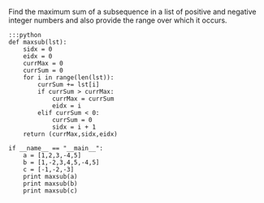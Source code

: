 Find the maximum sum of a subsequence in a list of positive and negative integer numbers and also provide the range over which it occurs. 

    :::python
    def maxsub(lst):
        sidx = 0
        eidx = 0
        currMax = 0
        currSum = 0
        for i in range(len(lst)):
            currSum += lst[i]
            if currSum > currMax:
                currMax = currSum
                eidx = i
            elif currSum < 0:
                currSum = 0
                sidx = i + 1
        return (currMax,sidx,eidx)
            
    if __name__ == "__main__":
        a = [1,2,3,-4,5]
        b = [1,-2,3,4,5,-4,5]
        c = [-1,-2,-3]
        print maxsub(a)
        print maxsub(b)
        print maxsub(c)
